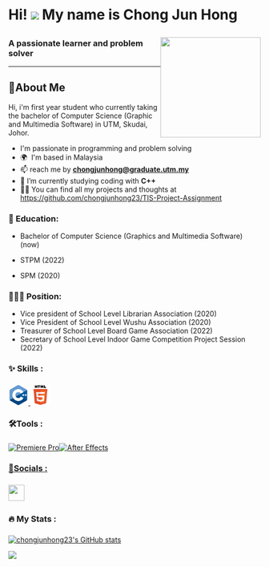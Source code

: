 # <p align="left">Hi! ![](https://user-images.githubusercontent.com/18350557/176309783-0785949b-9127-417c-8b55-ab5a4333674e.gif) My name is Chong Jun Hong </p><img align="right" img src="https://gifdb.com/images/high/hello-cute-cat-box-kns8e4qa95ne2tnv.gif" width="200" height="200"/>


## <h3 align="left">A passionate learner and problem solver</h3>
---------------------------------------------------------------------------------
## 📄About Me
Hi, i'm first year student who currently taking the bachelor of Computer Science (Graphic and Multimedia Software) in UTM, Skudai, Johor.

- I'm passionate in programming and problem solving
- 🌍  I'm based in Malaysia
- 📫 reach me by **chongjunhong@graduate.utm.my**
- 🌱 I’m currently studying coding with **C++**
- 👨‍💻 You can find all my projects and thoughts at https://github.com/chongjunhong23/TIS-Project-Assignment

### 📖 Education: 
- Bachelor of Computer Science (Graphics and Multimedia Software)  (now)</p>
- STPM   (2022)</p>
- SPM     (2020)</p>

###
### 👨🏻‍🎓 Position: 

- Vice president of School Level Librarian Association (2020)
- Vice President of School Level Wushu Association (2020)
- Treasurer of School Level Board Game Association (2022)
- Secretary of School Level Indoor Game Competition Project Session (2022)
  

###
  
###

 <h3 align="left">✨ Skills : </h3>

###

<p align="left"> <a href="https://www.w3schools.com/cpp/" target="_blank" rel="noreferrer"> <img src="https://raw.githubusercontent.com/devicons/devicon/master/icons/cplusplus/cplusplus-original.svg" alt="cplusplus" width="40" height="40"/> </a> <a href="https://www.w3.org/html/" target="_blank" rel="noreferrer"> <img src="https://raw.githubusercontent.com/devicons/devicon/master/icons/html5/html5-original-wordmark.svg" alt="html5" width="40" height="40"/> </a> </p>



### 🛠Tools :

###


<p align="left">
<a href="https://www.adobe.com/uk/products/premiere.html" target="_blank" rel="noreferrer"><img src="https://raw.githubusercontent.com/danielcranney/readme-generator/main/public/icons/skills/premierepro-colored.svg" width="36" height="36" alt="Premiere Pro" /></a><a href="https://www.adobe.com/uk/products/aftereffects.html" target="_blank" rel="noreferrer"><img src="https://raw.githubusercontent.com/danielcranney/readme-generator/main/public/icons/skills/aftereffects-colored.svg" width="36" height="36" alt="After Effects" /></a><a href="![vscode](https://github.com/chongjunhong23/chongjunhong23/assets/148421606/d32a1255-f988-44b0-ba39-e772ea0ee942)" width="36" height="36"</a>







### 💬Socials :

###
<p align="left"> <a href="https://www.github.com/chongjunhong23" target="_blank" rel="noreferrer"> <picture> <source media="(prefers-color-scheme: dark)" srcset="https://raw.githubusercontent.com/danielcranney/readme-generator/main/public/icons/socials/github-dark.svg" /> <source media="(prefers-color-scheme: light)" srcset="https://raw.githubusercontent.com/danielcranney/readme-generator/main/public/icons/socials/github.svg" /> <img src="https://raw.githubusercontent.com/danielcranney/readme-generator/main/public/icons/socials/github.svg" width="32" height="32" /> </picture> </a></p>



###

<h3 align="left">🔥   My Stats :</h3>

###

<a href="http://www.github.com/chongjunhong23"><img src="https://github-readme-stats.vercel.app/api?username=chongjunhong23&show_icons=true&hide=&count_private=true&title_color=0891b2&text_color=ffffff&icon_color=0891b2&bg_color=1c1917&hide_border=true&show_icons=true" alt="chongjunhong23's GitHub stats" /></a>

<a href="http://www.github.com/chongjunhong23"><img src="https://github-readme-streak-stats.herokuapp.com/?user=chongjunhong23&stroke=ffffff&background=1c1917&ring=0891b2&fire=0891b2&currStreakNum=ffffff&currStreakLabel=0891b2&sideNums=ffffff&sideLabels=ffffff&dates=ffffff&hide_border=true" /></a>



